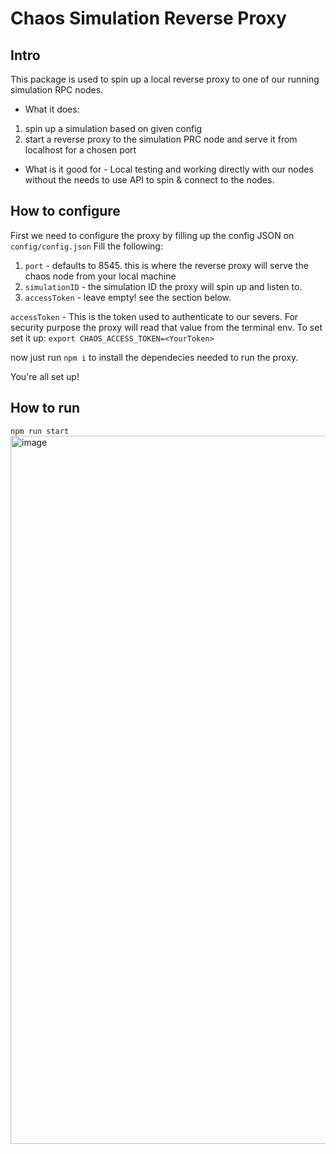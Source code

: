 # Chaos Simulation Reverse Proxy

## Intro

This package is used to spin up a local reverse proxy to one of our running simulation RPC nodes.

- What it does:

1. spin up a simulation based on given config
2. start a reverse proxy to the simulation PRC node and serve it from localhost for a chosen port

- What is it good for - Local testing and working directly with our nodes without the needs to use API to spin & connect to the nodes.

## How to configure

First we need to configure the proxy by filling up the config JSON on `config/config.json`
Fill the following:

1. `port` - defaults to 8545. this is where the reverse proxy will serve the chaos node from your local machine
2. `simulationID` - the simulation ID the proxy will spin up and listen to.
3. `accessToken` - leave empty! see the section below.

`accessToken` - This is the token used to authenticate to our severs. For security purpose the proxy will read that value from the terminal env.
To set set it up: `export CHAOS_ACCESS_TOKEN=<YourToken>`

now just run `npm i` to install the dependecies needed to run the proxy.

You're all set up!

## How to run

`npm run start`
<img width="1133" alt="image" src="https://user-images.githubusercontent.com/25058984/157093367-37d15068-89bc-4cef-a033-b6e61ef5b242.png">

